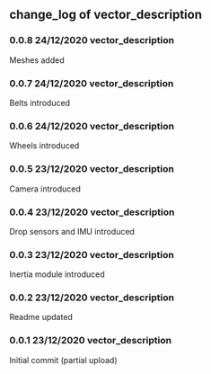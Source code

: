 ## change_log of vector_description

### 0.0.8 24/12/2020 vector_description
Meshes added

### 0.0.7 24/12/2020 vector_description
Belts introduced

### 0.0.6 24/12/2020 vector_description
Wheels introduced

### 0.0.5 23/12/2020 vector_description
Camera introduced

### 0.0.4 23/12/2020 vector_description
Drop sensors and IMU introduced

### 0.0.3 23/12/2020 vector_description
Inertia module introduced

### 0.0.2 23/12/2020 vector_description
Readme updated

### 0.0.1 23/12/2020 vector_description
Initial commit (partial upload)